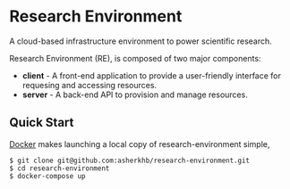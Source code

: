 # Research Environment

A cloud-based infrastructure environment to power scientific research.

Research Environment (RE), is composed of two major components:
- __client__ - A front-end application to provide a user-friendly interface for requesing and accessing resources.
- __server__ - A back-end API to provision and manage resources.

## Quick Start

[Docker](https://docs.docker.com/) makes launching a local copy of research-environment simple,

```
$ git clone git@github.com:asherkhb/research-environment.git
$ cd research-environment
$ docker-compose up
```
